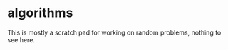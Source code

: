 algorithms
==========

This is mostly a scratch pad for working on random problems, nothing to see here.
